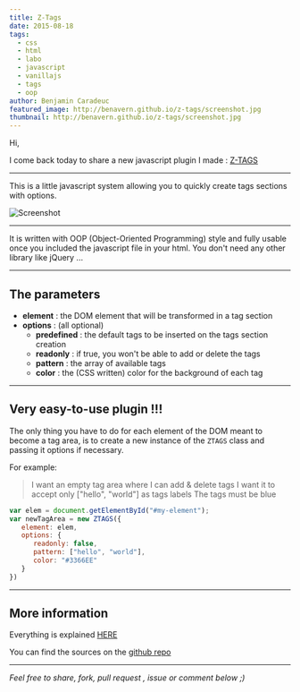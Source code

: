 ```yaml
---
title: Z-Tags
date: 2015-08-18
tags:
  - css
  - html
  - labo
  - javascript
  - vanillajs
  - tags
  - oop
author: Benjamin Caradeuc
featured_image: http://benavern.github.io/z-tags/screenshot.jpg
thumbnail: http://benavern.github.io/z-tags/screenshot.jpg
---
```


Hi,

I come back today to share a new javascript plugin I made : [Z-TAGS](http://benavern.github.io/z-tags)

---

This is a little javascript system allowing you to quickly create tags sections with options.

![Screenshot](http://benavern.github.io/z-tags/screenshot.jpg)

---

It is written with OOP (Object-Oriented Programming) style and fully usable once you included the javascript file in your html. You don't need any other library like jQuery ...

---

## The parameters

* **element** : the DOM element that will be transformed in a tag section
* **options** : (all optional)
  * **predefined** : the default tags to be inserted on the tags section creation
  * **readonly** : if true, you won't be able to add or delete the tags
  * **pattern** : the array of available tags
  * **color** : the (CSS written) color for the background of each tag

---

## Very easy-to-use plugin !!!

The only thing you have to do for each element of the DOM meant to become a tag area, is to create a new instance of the `ZTAGS` class and passing it options if necessary.

For example:

> I want an empty tag area where I can add & delete tags
> I want it to accept only ["hello", "world"] as tags labels
> The tags must be blue

```javascript
var elem = document.getElementById("#my-element");
var newTagArea = new ZTAGS({
   element: elem,
   options: {
      readonly: false,
      pattern: ["hello", "world"],
      color: "#3366EE"
   }
})
```

---

## More information

Everything is explained [HERE](http://benavern.github.io/z-tags/)

You can find the sources on the [github repo](http://github.com/benavern/z-tags)

---

_Feel free to share, fork, pull request , issue or comment below ;)_
